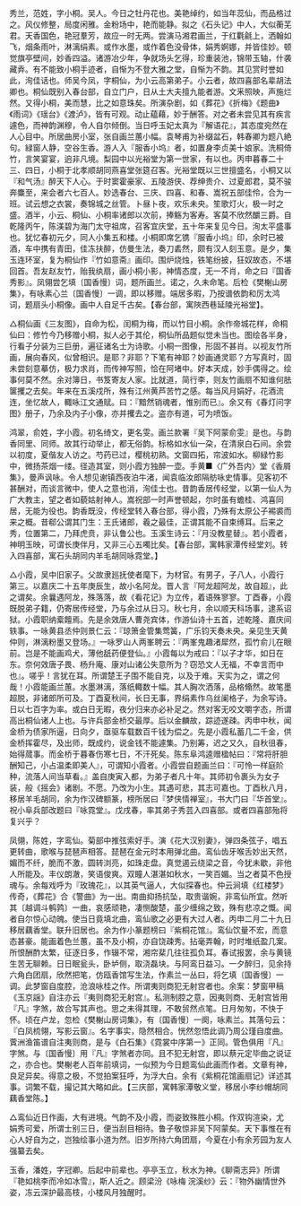 <!-- { "loadSidebar": true } -->
秀兰，范姓，字小桐。吴人。今日之牡丹花也。美艳绰约，如当年蕊仙，而品格过之。风仪修整，局度闲雅。金粉场中，艳而能静。拟之《石头记》中人，大似蘅芜君。天香国色，艳冠羣芳，故应一时无两。尝演马湘君画兰，于红氍毹上，洒翰如飞，烟条雨叶，淋漓绢素。或作水墨，或作着色没骨体，娟秀婀娜，并皆佳妙。顿觉旗亭壁间，妙香四溢。诸游冶少年，争就场头乞得，珍重装池，锦带玉轴，什袭藏弆。有不能致小桐手迹者，自惭为不登大雅之堂，自惭为不韵。其见赏时誉如此，洵佳话也。师吴今凤，字桐仙，为小云高第弟子。小云者，故四喜部名辈胡法卿也。桐仙既别入春台部，自立门户，日从土大夫擅九能者游。文釆照映，声施烂然。又得小桐，美而慧，比之如意珠矣。所演杂剧，如《葬花》《折梅》《题曲》《雨词》《瑶台》《渡泸》，皆有可观。动止藴藉，妙于酬答。对之者未尝见其有疾言遽色，而神韵渊穆，令人自尔倾倒。当日呼玉妃太真为『解语花』，其态度宛然在人心目中。所居曲房小室，张自画兰蕙小幅。袁琴甫为补缀盆石，韩春卿为题八絶句。緑窗人静，空谷生香。游人入『服香小坞』者，如置身李贞美十娘家。洗桐倚竹，言笑宴宴，逈非凡境。梨园中以光裕堂为第一世家，有以也。丙申暮春二十三、四日，小桐于北孝顺胡同燕喜堂张筵召客。光裕堂既以三世擅盛名，小桐又以『和气汤』醉天下人心。于时窦霍豪家、五陵游侠、荐绅贵介、过夏郎君，莫不骏奔麋至，来会者六七百人。妙选春台、三庆、四喜、和春、嵩祝五部佳伶，合为一班。试云想之衣裳，奏锦城之丝管。卜昼卜夜，欢乐未央。笙歌灯火，极一时之盛。酒半，小云、桐仙、小桐率诸郎以次前，捧觞为客寿。客莫不欣然釂三爵。自乾隆丙午，陈渼碧为海门太守祖席，召客宜庆堂，五十年来复见今日。洵太平盛事也。犹忆春初元夕，同人小集五和楼。小桐即席乞镌『服香小坞』印，余时已被酒，车中携有青田，佳冻扶醉，仿曼生法，奏刀砉然，颇有汉人刻玉意。是夕，集玉连环室，复为桐仙作『竹如意斋』画印。围炉烧烛，铁笔纷披，狂奴故态，不堪回首。吾友赵友竹，贻我纨扇，画小桐小影，神情态度，无一不肖，命之曰『国香秀影』。凤翎尝乞填〔国香慢〕词，题所画兰。诺之，久未命笔。后检《樊榭山房集》，有咏素心兰〔国香慢〕一调，即以移赠。端居多暇，乃按谱依韵和厉太鸿词，题扇头小桐像。画中人自足千古矣。【春台部，寓陜西巷延陵光裕堂】。

△桐仙画《三友图》，自命为松，闰桐为梅，而以竹目小桐。余作帝城花样，命桐仙曰：修竹今乃移赠小桐，拟人必于其伦，桐仙所品题似觉未当也。图绘各半身，行看子分装为三巨册，遍征诸名士为诗歌。小桐一图像，形固不甚肖。以视友竹所画，展向春风，似曾相识。是耶？非耶？下笔有神耶？妙画通灵耶？方写真时，固未尝刻意摹仿，极力求肖，而传神写照，恰在阿堵中。好本天成，妙手偶得之。绘事何莫不然。余对簿日，书笈寄友人家。比就道，简行李，则友竹画扇不知谁何胠箧攫之去矣。年来在五溪戍所，殊有江州黄芦苦竹之感。每当风月娟好，花酒流连，坐忆故人，輙咏江文通赋。曰：『黯然销魂者，惟别而已』。余又有《春灯问字图》册子，乃余及内子小像，亦并攫去之。盗亦有道，可为喷饭。

鸿翠，俞姓，字小霞。初名绮文，更名雯。画兰款署『吴下阿蒙俞雯』是也。与韵香同里、同师。故其行动举止，都无俗韵。标格如水仙一朶，在清泉白石间。余尝以初度，夏偕友人访之。芍药已过，樱桃初熟。文窗四拓，帘波如水。柳緑竹影中，微扬茶烟一缕。径造其室，则小霞方独醉一壶。手黄■〈广外吾内〉堂《香屑集》，曼声讽咏。令人想见谢镇西夜泊牛渚，闻袁临汝郎隔舫咏史情事。见客初不甚酬对，而谈言微中，使人之意也消，洵佳士也。昔韵香居传经堂，以第一仙人为广大教主，望之者如藐姑射神人。嵩祝部一时声誉顿起，尔时虽有蟾桂、鸿喜同居，无能为役也。韵香既没，传经堂转入春台部，得小霞，乃殊有太原公子裼裘而来之概。昔郗公谓其门生：王氏诸郎，羲之最佳，正谓其能不自束缚耳。后来之秀，位置第二，乃拜虎贲，非认鲁公也。玉溪生诗云：『月没教星替』。若小霞者，神明玉映，可谓长庚伴月，又非三心五噣比矣。【春台部，寓韩家潭传经堂刘。转入四喜部，寓石头胡同内羊毛胡同咏霓堂。】

△小霞，吴中旧家子。父故隶廵抚使者麾下，为材官。有男子，子八人，小霞行第三。以嘉庆二十五年庚辰生，故小名阿龙。晋人言『阿龙超阿龙，故自超』，此之谓矣。余曩遇阿龙，殊落落，故《看花记》为立传，着语殊寥寥。丁酉春，小霞既脱弟子籍，仍寄居传经堂，乃与余过从日习。秋七月，余以顺天科场事，逮系诏狱。小霞职纳槖饘焉。先是余效唐人曹尧宾体，作游仙诗十五首，述乾隆、嘉庆间轶事。一咏黄县丞仲则景仁云：『琼箫金管集莺簧，广乐钧天奏未央。亲见生天黄仲则，淋漓粉墨又登场。』一咏罗山人两峯聘云：『两峯鬼趣渚犀然，孤竹俞儿在眼前。岂是不能画鸡犬，薄他舐药便登仙。』小霞每以为戒曰：『以子才华，如日在东。奈何效唐子畏、杨升庵、康对山诸公失意所为？窃恐文人无福，不幸言而中也』。嗟乎！言犹在耳。所谓楚王子围不能自克，以及于难。天实为之，谓之何哉！小霞能画兰蕙。水墨淋漓，落纸輙数十幅。其人胸次洒落，品格翛然。故笔墨超脱，非诸郎所可及。丁酉夏秋间，长日无事，界绢素作乌丝阑格子，为余写诗。日以七百字为率。或白日无暇，夜分归来亦必补足之。然对客无咬文嚼字态，所谓高出桐仙诸人上也。与许兵部金桥交最厚。后以金麟故，踪迹遂疎。丙申中秋，闻金桥为债家所逼，日向夕，亟驱车载数百千钱为偿之。先是小霞私蓄几二千金，供金桥挥霍尽，及出师，既成约，说金钱不能遽集。乃别筹，迟之又久，自秋徂春，始得蒇事。而金桥于暮春伤寒七日，不汗死矣。陈东阜鸿逵赠楹帖曰：『常将肝胆酬知己，小占温柔即美人』，可谓知小霞者。小霞尝自题画兰曰：『可怜一样庭阶种，流落人间当草看。』盖自庚寅入都，为弟子者凡十年。其师初令裹头为女子装，般《摇会》诸剧。不愿。乃改为小生。其遇可悲，其志可嘉也。丁酉秋八月，移居羊毛胡同，余为作汉碑额篆，榜所居曰『梦侠情禅室』，书大门曰『华首堂』。祝小阜兵部改题曰『咏霓堂』。戊戌春，率其弟子秀芸入四喜部。或者四喜部殆将复兴乎？

凤翎，陈姓，字鸾仙。菊部中推弦索好手。演《花大汉别妻》，弹四条弦子，唱五更转曲，歌喉与琵琶声相答。琵琶在金元时本用弹北曲。鸾仙齿牙喉舌妙出天然，媚而不纤，脆而不激，圆转浏亮，如珠走盘。真觉遏云绕梁之音，今犹未歇，非他人所能及。丰仪朗澈，笑语俊爽。双瞳人湛湛如秋水，一笑百媚。当之者莫不色授魂与。余每戏呼为『玫瑰花』，以其英气逼人，大似探春也。仲云涧填《红楼梦》传奇，《葬花》合《警曲》为一出。南曲抑扬抗坠，取贵谐婉，非鸾仙所宜。然听其〔越调斗鹌鹑〕一曲，哀感顽艳，凄恻酸楚，虽少缠绵之致，殊有悲凉之慨。闻者自尔惊心动魄。使当日竟填北曲，鸾仙歌之必更有大过人者。丙申二月二十九日移居藕香堂。联升旧居也。余为作小篆题榜曰『紫桐花馆』。鸾仙饮量不宏，而意态甚豪。能画着色兰蕙，虽不及小桐，亦自饶疎秀。拈毫弄翰，时时堆纸盈几案。所恨酬酢太繁，征逐日多，作辍不常，湘帘棐几往往孤负耳。春试报罢，余与黄镜生苦无聊赖。日日眠瓮头，卧垆侧，取浇磊块。与阿鸾日益习。一夕醉归，见余持六角白团扇，欣然把笔，仿瓯香馆写生法，作素兰一丛曰，将乞填〔国香慢〕一调。此梦窗自度腔，沧浪咏桂之作。所谓夷则商犯无射宫者也。余案：梦窗甲稿《玉京謡》自注亦云『夷则商犯无射宫』。私测制腔之意，因夷则商、无射宫皆用『凡』字煞，故合写其声也。思之未得其理，不敢贸然点笔。日月匆匆，不快于怀。顷在卢龙，忽检《樊榭山房词集》，有〔国香慢〕一阕，咏素兰。其落句云：『白凤梳翎，写影云窗』。名字事实，隐然相合。恍然忽悟此调乃周公瑾自度曲。薲洲渔笛谱自注夷则商，是与《白石集》《霓裳中序第一》正同。管色俱用『凡』字煞。与〔国香慢〕用『凡』字煞者亦同。且不犯无射宫，即以蔡元定毕曲之说证之，亦合也。樊榭老人百年前填词，一似预为今日题鸾仙此画而作者。文章有神，良足异矣。得意之极，不觉拍案狂呼，为浮大白。余有《紫桐花馆画扇记》详述其事。词繁不载，撮记其大略如此。【三庆部，寓韩家潭敬义堂，移居小李纱帽胡同藕香堂陈。】

△鸾仙近日作画，大有进境。气韵不及小霞，而姿致殊胜小桐。作双钩渲染，尤娟秀可爱，所谓士别三日，便当刮目相待。鲁子敬惊非吴下阿蒙矣。天下事惟在有心人好自为之，岂独绘事小道为然。旧岁所持六角团扇，今夏在小有余芳园为友人强纂去矣。

玉香，潘姓，字冠卿。后起中前辈也。亭亭玉立，秋水为神。《聊斋志异》所谓『艳如桃李而冷如冰雪』，斯人近之。顾梁汾《咏梅 浣溪纱》云：『物外幽情世外姿，冻云深护最高枝，小楼风月独醒时。

